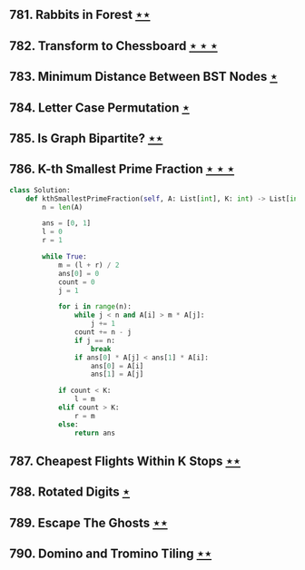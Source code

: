 ## 781. Rabbits in Forest [$\star\star$](https://leetcode.com/problems/rabbits-in-forest)

## 782. Transform to Chessboard [$\star\star\star$](https://leetcode.com/problems/transform-to-chessboard)

## 783. Minimum Distance Between BST Nodes [$\star$](https://leetcode.com/problems/minimum-distance-between-bst-nodes)

## 784. Letter Case Permutation [$\star$](https://leetcode.com/problems/letter-case-permutation)

## 785. Is Graph Bipartite? [$\star\star$](https://leetcode.com/problems/is-graph-bipartite)

## 786. K-th Smallest Prime Fraction [$\star\star\star$](https://leetcode.com/problems/k-th-smallest-prime-fraction)

```python
class Solution:
    def kthSmallestPrimeFraction(self, A: List[int], K: int) -> List[int]:
        n = len(A)

        ans = [0, 1]
        l = 0
        r = 1

        while True:
            m = (l + r) / 2
            ans[0] = 0
            count = 0
            j = 1

            for i in range(n):
                while j < n and A[i] > m * A[j]:
                    j += 1
                count += n - j
                if j == n:
                    break
                if ans[0] * A[j] < ans[1] * A[i]:
                    ans[0] = A[i]
                    ans[1] = A[j]

            if count < K:
                l = m
            elif count > K:
                r = m
            else:
                return ans
```

## 787. Cheapest Flights Within K Stops [$\star\star$](https://leetcode.com/problems/cheapest-flights-within-k-stops)

## 788. Rotated Digits [$\star$](https://leetcode.com/problems/rotated-digits)

## 789. Escape The Ghosts [$\star\star$](https://leetcode.com/problems/escape-the-ghosts)

## 790. Domino and Tromino Tiling [$\star\star$](https://leetcode.com/problems/domino-and-tromino-tiling)
